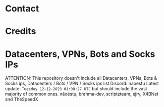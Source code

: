 




 
# Contact
# Credits
# Datacenters, VPNs, Bots and Socks IPs
ATTENTION: This repository doesn't include all Datacenters, VPNs, Bots & Socks ips, 
Datacenters / Bots / VPN / Socks ips list
Discord: naoestu
Latest update: `Tuesday 12-12-2023 01:08:27 UTC` 
but should include the vast majority of common ones.
nãoéstu, brahma-dev, scriptzteam, ejrv, X4BNet and TheSpeedX